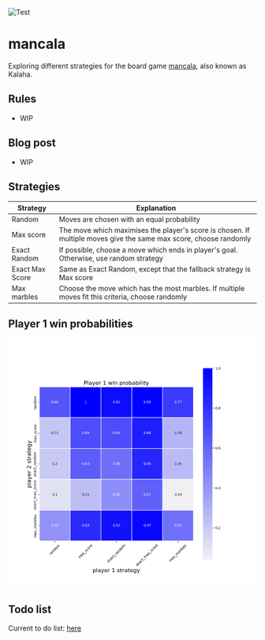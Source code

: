 ![Test](https://github.com/sdysch/mancala/actions/workflows/test.yml/badge.svg)
# mancala
Exploring different strategies for the board game [mancala](https://en.wikipedia.org/wiki/Mancala), also known as Kalaha.

## Rules
* WIP

## Blog post
* WIP

## Strategies

| Strategy        | Explanation                                                                                                       |
| --------        | -----------                                                                                                       |
| Random          | Moves are chosen with an equal probability                                                                        |
| Max score       | The move which maximises the player's score is chosen. If multiple moves give the same max score, choose randomly |
| Exact Random    | If possible, choose a move which ends in player's goal. Otherwise, use random strategy                            |
| Exact Max Score | Same as Exact Random, except that the fallback strategy is Max score                                              |
| Max marbles     | Choose the move which has the most marbles. If multiple moves fit this criteria, choose randomly                  |



## Player 1 win probabilities
[![Player 1 win probability](plots/player_1_win_probs.png)](plots/player_1_win_probs.png)

## Todo list
Current to do list: [here](TODO.md)
